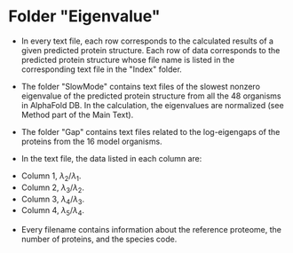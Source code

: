 # Folder "Eigenvalue"

* In every text file, each row corresponds to the calculated results of a given predicted protein structure. Each row of data corresponds to the predicted protein structure whose file name is listed in the corresponding text file in the "Index" folder.

* The folder "SlowMode" contains text files of the slowest nonzero eigenvalue of the predicted protein structure from all the 48 organisms in AlphaFold DB. In the calculation, the eigenvalues are normalized (see Method part of the Main Text).

* The folder "Gap" contains text files related to the log-eigengaps of the proteins from the 16 model organisms.

* In the text file, the data listed in each column are:
- Column 1, $\lambda_2 / \lambda_1$.
- Column 2, $\lambda_3 / \lambda_2$.
- Column 3, $\lambda_4 / \lambda_3$.
- Column 4, $\lambda_5 / \lambda_4$.

* Every filename contains information about the reference proteome, the number of proteins, and the species code.
